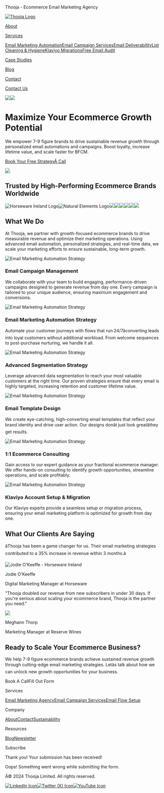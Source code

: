Thooja - Ecommerce Email Marketing Agency

[![Thooja Logo](https://cdn.prod.website-files.com/6141f4b3ccd2884634dd23ff/62bae53ff0d0982e7cf33141_thooja-logo-horizontal.webp)](/)

[About](/about)

[Services](/services)

[Email Marketing Automation](/email-marketing-automation)[Email Campaign Services](/email-campaign-management)[Email Deliverability](/email-deliverability-consultant)[List Cleaning & Hygiene](/email-list-cleaning-services)[Klaviyo Migrations](/klaviyo-migration-services)[Free Email Audit](/email-marketing-audit)

[Case Studies](/case-studies)

[Blog](/blog)

[Contact](/contact)

[Contact Us](/contact)

![](https://cdn.prod.website-files.com/6141f4b3ccd2884634dd23ff/66462d792c77646a84232cff_mobile-menu-icon.png)![](https://cdn.prod.website-files.com/6141f4b3ccd2884634dd23ff/664727152c6364d1054d77a3_close-menu.png)

Maximize Your Ecommerce Growth Potential
========================================

We empower 7-9 figure brands to drive sustainable revenue growth through personalized email automations and campaigns. Boost loyalty, increase lifetime value, and scale faster for BFCM.

[Book Your Free StrategyÂ Call](/contact)

![](https://cdn.prod.website-files.com/6141f4b3ccd2884634dd23ff/664778e5dababb964f1f2d23_thooja-email-design-examples.webp)

Trusted by High-Performing Ecommerce Brands Worldwide
-----------------------------------------------------

![Horseware Ireland Logo](https://cdn.prod.website-files.com/6141f4b3ccd2884634dd23ff/65ae7316107d4bc4e201c155_horseware-logo.webp)![Natural Elements Logo](https://cdn.prod.website-files.com/6141f4b3ccd2884634dd23ff/65ae7316909a842dfc379e97_natural-elements-logo.webp)![](https://cdn.prod.website-files.com/6141f4b3ccd2884634dd23ff/664495087ff328de97fe0aa8_Ground-wellbeing-logo.webp)![](https://cdn.prod.website-files.com/6141f4b3ccd2884634dd23ff/670d1a23d1db9beb11440a35_bayrli-logo.png)![](https://cdn.prod.website-files.com/6141f4b3ccd2884634dd23ff/670d17fe6de0b9f5f313f041_toraphene-logo.png)![](https://cdn.prod.website-files.com/6141f4b3ccd2884634dd23ff/670d188a37b5e60dcc5a5d65_penny-morrison-logo.png)![](https://cdn.prod.website-files.com/6141f4b3ccd2884634dd23ff/670d19604c9e49068f43d98a_reserve-wines-logo-transparent.png)![](https://cdn.prod.website-files.com/6141f4b3ccd2884634dd23ff/670d1ab19131d2fd0d01e776_hbhm-logo-no-icon.png)

What We Do
----------

At Thooja, we partner with growth-focused ecommerce brands to drive measurable revenue and optimize their marketing operations. Using advanced email automation, personalized strategies, and real-time data, we scale your marketing efforts to ensure sustainable, long-term growth.

![Email Marketing Automation Strategy](https://cdn.prod.website-files.com/6141f4b3ccd2884634dd23ff/65a956333b4c60bded6b90b6_email-campaign-management.png)

### Email Campaign Management

We collaborate with your team to build engaging, performance-driven campaigns designed to generate revenue from day one. Every campaign is tailored to your unique audience, ensuring maximum engagement and conversions.

![Email Marketing Automation Strategy](https://cdn.prod.website-files.com/6141f4b3ccd2884634dd23ff/65c24f1f33ed04a1645b852d_email-marketing-automation-flowcharts.png)

### Email Marketing Automation Strategy

Automate your customer journeys with flows that run 24/7âconverting leads into loyal customers without additional workload. From welcome sequences to post-purchase nurturing, we handle it all.

![Email Marketing Automation Strategy](https://cdn.prod.website-files.com/6141f4b3ccd2884634dd23ff/65c241eb3be0cb8ddf8fd96d_email-campaign-strategy.webp)

### Advanced Segmentation Strategy

Leverage advanced data segmentation to reach your most valuable customers at the right time. Our proven strategies ensure that every email is highly targeted, increasing retention and customer lifetime value.

![Email Marketing Automation Strategy](https://cdn.prod.website-files.com/6141f4b3ccd2884634dd23ff/65c241eb3be0cb8ddf8fd96d_email-campaign-strategy.webp)

### Email Template Design

We create eye-catching, high-converting email templates that reflect your brand identity and drive user action. Our designs donât just look greatâthey get results.

![Email Marketing Automation Strategy](https://cdn.prod.website-files.com/6141f4b3ccd2884634dd23ff/65c241eb3be0cb8ddf8fd96d_email-campaign-strategy.webp)

### 1:1 Ecommerce Consulting

Gain access to our expert guidance as your fractional ecommerce manager. We offer hands-on consulting to identify growth opportunities, streamline operations, and scale profitably.

![Email Marketing Automation Strategy](https://cdn.prod.website-files.com/6141f4b3ccd2884634dd23ff/65c241eb3be0cb8ddf8fd96d_email-campaign-strategy.webp)

### Klaviyo Account Setup & Migration

Our Klaviyo experts provide a seamless setup or migration process, ensuring your email marketing platform is optimized for growth from day one.

What Our Clients Are Saying
---------------------------

âThooja has been a game changer for us. Their email marketing strategies contributed to a 35% increase in revenue within 3 months.â

![Jodie O'Keeffe - Horseware Ireland](https://cdn.prod.website-files.com/6141f4b3ccd2884634dd23ff/65ae7b9ebee293b4d5a46818_jodie-o-keeffe-horseware.webp)

Jodie O'Keeffe

Digital Marketing Manager at Horseware

"Thooja doubled our revenue from new subscribers in under 30 days. If you're serious about scaling your ecommerce brand, Thooja is the partner you need."

![](https://cdn.prod.website-files.com/6141f4b3ccd2884634dd23ff/6707fcf0910bbfe93551d481_meghann-thorp-reserve-wines.png)

Meghann Thorp

Marketing Manager at Reserve Wines

Ready to Scale Your Ecommerce Business?
---------------------------------------

We help 7-9 figure ecommerce brands achieve sustained revenue growth through cutting-edge email marketing strategies. Letâs talk about how we can unlock new growth opportunities for your business.

Book A CallFill Out Form

Services

[Email Marketing Agency](/email-marketing-agency)[Email Campaign Services](/email-campaign-management)[Email Flow Setup](/email-marketing-automation)

Company

[About](/about)[Contact](/contact)[Sustainability](#)

Resources

[Blog](/blog)[Newsletter](/newsletter)

Subscribe

Thank you! Your submission has been received!

Oops! Something went wrong while submitting the form.

Â© 2024 Thooja Limited. All rights reserved.

[![LinkedIn Icon](https://cdn.prod.website-files.com/6141f4b3ccd2884634dd23ff/65c1058199582cd4b0d41fa7_linkedin-icon.webp)](https://www.linkedin.com/company/thooja)[![Twitter (X) Icon](https://cdn.prod.website-files.com/6141f4b3ccd2884634dd23ff/65c10581b5235db710311f62_twitter-icon.webp)](https://twitter.com/ultanocallaghan)[![YouTube Icon](https://cdn.prod.website-files.com/6141f4b3ccd2884634dd23ff/65c1058155785ab70bfec1e0_youtube-icon.webp)](https://www.youtube.com/@thooja)